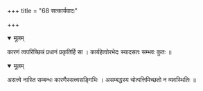 +++
title = "68 सत्कार्यवादः"

+++


<details open><summary>मूलम्</summary>

कारणं त्वपरिच्छिन्नं प्रधानं प्रकृतिर्हि सा । कार्यहेत्वोरभेदः स्यादसतः सम्भवः कुतः ॥
</details>



<details open><summary>मूलम्</summary>

असत्त्वे नास्ति सम्बन्धः कारणैस्सत्त्वसङ्गिभिः । असम्बद्धस्य चोत्पत्तिमिच्छतो न व्यवस्थितिः ॥
</details>

